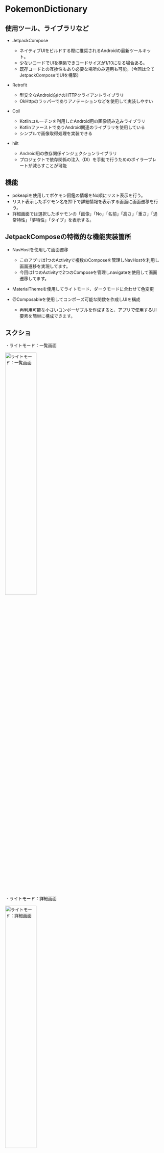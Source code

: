 # PokemonDictionary

## 使用ツール、ライブラリなど
- JetpackCompose
   - ネイティブUIをビルドする際に推奨されるAndroidの最新ツールキット。
   - 少ないコードでUIを構築できコードサイズが1/10になる場合ある。
   - 既存コードとの互換性もあり必要な場所のみ適用も可能。（今回は全てJetpackComposeでUIを構築）

- Retrofit
   - 型安全なAndroid向けのHTTPクライアントライブラリ
   - OkHttpのラッパーでありアノテーションなどを使用して実装しやすい

- Coil
   - Kotlinコルーチンを利用したAndroid用の画像読み込みライブラリ
   - KotlinファーストでありAndroid関連のライブラリを使用している
   - シンプルで画像取得処理を実装できる

- hilt
   - Android用の依存関係インジェクションライブラリ
   - プロジェクトで依存関係の注入（DI）を手動で行うためのボイラープレートが減らすことが可能

## 機能
- pokeapiを使用してポケモン図鑑の情報をNo順にリスト表示を行う。
- リスト表示したポケモン名を押下で詳細情報を表示する画面に画面遷移を行う。
- 詳細画面では選択したポケモンの「画像」「No」「名前」「高さ」「重さ」「通常特性」「夢特性」「タイプ」を表示する。


## JetpackComposeの特徴的な機能実装箇所
- NavHostを使用して画面遷移
  - このアプリは1つのActivityで複数のComposeを管理しNavHostを利用し画面遷移を実現してます。
  - 今回は1つのActivityで2つのComposeを管理しnavigateを使用して画面遷移してます。

- MaterialThemeを使用してライトモード、ダークモードに合わせて色変更

- @Composableを使用してコンポーズ可能な関数を作成しUIを構成
  - 再利用可能な小さいコンポーザブルを作成すると、アプリで使用するUI要素を簡単に構成できます。
 
## スクショ
・ライトモード：一覧画面

<img alt="ライトモード：一覧画面" src="https://github.com/hiroki-kawada/pokemon_dictionary/assets/61892987/052527ec-71ce-442d-a7d8-d381d6260e42" width="45%">

・ライトモード：詳細画面

<img alt="ライトモード：詳細画面" src="https://github.com/hiroki-kawada/pokemon_dictionary/assets/61892987/2d90452f-18c2-4ebf-b001-03e2b32e5fd5" width="45%">

・ダークモード：一覧画面

<img alt="ダークモード：一覧画面" src="https://github.com/hiroki-kawada/pokemon_dictionary/assets/61892987/2ac81ece-3c90-4e2a-9b18-5389c4657c1f" width="45%">

・ダークモード：詳細画面

<img alt="ダークモード：詳細画面" src="https://github.com/hiroki-kawada/pokemon_dictionary/assets/61892987/3239b919-a485-4aa6-89cf-b0d2993a1252" width="45%">
